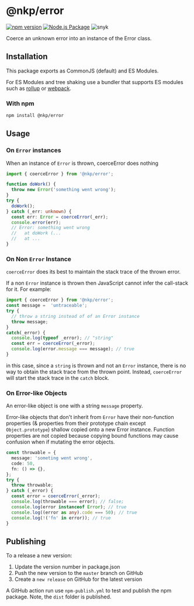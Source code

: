 # @nkp/error

[![npm version](https://badge.fury.io/js/%40nkp%2Ferror.svg)](https://badge.fury.io/js/%40nkp%2Ferror)
[![Node.js Package](https://github.com/NickKelly1/nkp-error/actions/workflows/npm-publish.yml/badge.svg)](https://github.com/NickKelly1/nkp-error/actions/workflows/npm-publish.yml)
![snyk](https://snyk-widget.herokuapp.com/badge/npm/%40nkp%2Ferror/badge.svg)

Coerce an unknown error into an instance of the Error class.

## Installation

This package exports as CommonJS (default) and ES Modules.

For ES Modules and tree shaking use a bundler that supports ES modules such as [rollup](https://rollupjs.org/guide/en/) or [webpack](https://webpack.js.org/).

### With npm

```sh
npm install @nkp/error
```

## Usage

### On `Error` instances

When an instance of `Error` is thrown, coerceError does nothing

```ts
import { coerceError } from '@nkp/error';

function doWork() {
  throw new Error('something went wrong');
}
try {
  doWork();
} catch (_err: unknown) {
  const err: Error = coerceError(_err);
  console.error(err);
  // Error: something went wrong
  //   at doWork (...
  //   at ...
}
```

### On Non `Error` Instance

`coerceError` does its best to maintain the stack trace of the thrown error.

If a non `Error` instance is thrown then JavaScript cannot infer the call-stack for it. For example:

``` ts
import { coerceError } from '@nkp/error';
const message =  'untraceable';
try {
  // throw a string instead of of an Error instance
  throw message;
}
catch(_error) {
  console.log(typeof _error); // "string"
  const err = coerceError(_error);
  console.log(error.message === message); // true
}
```

in this case, since a `string` is thrown and not an `Error` instance, there is no way to obtain the stack trace from the thrown point. Instead, `coerceError` will start the stack trace in the `catch` block.

### On Error-like Objects

An error-like object is one with a string `message` property.

Error-like objects that don't inherit from `Error` have their non-function properties (& properties from their prototype chain except `Object.prototype`) shallow copied onto a new Error instance. Function properties are not copied because copying bound functions may cause confusion when if mutating the error objects.

```ts
const throwable = {
  message: 'someting went wrong',
  code: 50,
  fn: () => {},
};
try {
  throw throwable;
} catch (_error) {
  const error = coerceError(_error);
  console.log(throwable === error); // false;
  console.log(error instanceof Error); // true
  console.log((error as any).code === 50); // true
  console.log(!('fn' in error)); // true
}
```

## Publishing

To a release a new version:

1. Update the version number in package.json
2. Push the new version to the `master` branch on GitHub
3. Create a `new release` on GitHub for the latest version

A GitHub action run use `npm-publish.yml` to test and publish the npm package. Note, the `dist` folder is published.
